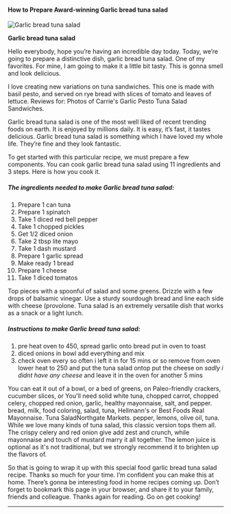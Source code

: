             

#### How to Prepare Award-winning Garlic bread tuna salad

![Garlic bread tuna salad](https://img-global.cpcdn.com/recipes/4694720479494144/751x532cq70/garlic-bread-tuna-salad-recipe-main-photo.jpg)

**Garlic bread tuna salad**

Hello everybody, hope you’re having an incredible day today. Today, we’re going to prepare a distinctive dish, garlic bread tuna salad. One of my favorites. For mine, I am going to make it a little bit tasty. This is gonna smell and look delicious.

I love creating new variations on tuna sandwiches. This one is made with basil pesto, and served on rye bread with slices of tomato and leaves of lettuce. Reviews for: Photos of Carrie's Garlic Pesto Tuna Salad Sandwiches.

Garlic bread tuna salad is one of the most well liked of recent trending foods on earth. It is enjoyed by millions daily. It is easy, it’s fast, it tastes delicious. Garlic bread tuna salad is something which I have loved my whole life. They’re fine and they look fantastic.

To get started with this particular recipe, we must prepare a few components. You can cook garlic bread tuna salad using 11 ingredients and 3 steps. Here is how you cook it.

##### The ingredients needed to make Garlic bread tuna salad:

1.  Prepare 1 can tuna
2.  Prepare 1 spinatch
3.  Take 1 diced red bell pepper
4.  Take 1 chopped pickles
5.  Get 1/2 diced onion
6.  Take 2 tbsp lite mayo
7.  Take 1 dash mustard
8.  Prepare 1 garlic spread
9.  Make ready 1 bread
10.  Prepare 1 cheese
11.  Take 1 diced tomatos

Top pieces with a spoonful of salad and some greens. Drizzle with a few drops of balsamic vinegar. Use a sturdy sourdough bread and line each side with cheese (provolone. Tuna salad is an extremely versatile dish that works as a snack or a light lunch.

##### Instructions to make Garlic bread tuna salad:

1.  pre heat oven to 450, spread garlic onto bread put in oven to toast
2.  diced onions in bowl add everything and mix
3.  check oven every so often i left it in for 15 mins or so remove from oven lower heat to 250 and put the tuna salad ontop put the cheese on _sadly i didnt have any cheese_ and leave it in the oven for another 5 mins

You can eat it out of a bowl, or a bed of greens, on Paleo-friendly crackers, cucumber slices, or You'll need solid white tuna, chopped carrot, chopped celery, chopped red onion, garlic, healthy mayonnaise, salt, and pepper. bread, milk, food coloring, salad, tuna, Hellmann's or Best Foods Real Mayonnaise. Tuna SaladNorthgate Markets. pepper, lemons, olive oil, tuna. While we love many kinds of tuna salad, this classic version tops them all. The crispy celery and red onion give add zest and crunch, while mayonnaise and touch of mustard marry it all together. The lemon juice is optional as it's not traditional, but we strongly recommend it to brighten up the flavors of.

So that is going to wrap it up with this special food garlic bread tuna salad recipe. Thanks so much for your time. I’m confident you can make this at home. There’s gonna be interesting food in home recipes coming up. Don’t forget to bookmark this page in your browser, and share it to your family, friends and colleague. Thanks again for reading. Go on get cooking!

* * *